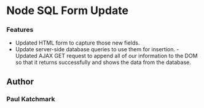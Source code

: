 # Node SQL Form Update

### Features

- Updated HTML form to capture those new fields.
- Update server-side database queries to use them for insertion.
-Updated AJAX GET request to append all of our information to the DOM so that it returns successfully and shows the data from the database.

## Author

### Paul Katchmark
